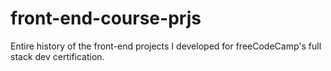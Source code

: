 # front-end-course-prjs
Entire history of the front-end projects I developed for freeCodeCamp's full stack dev certification.
